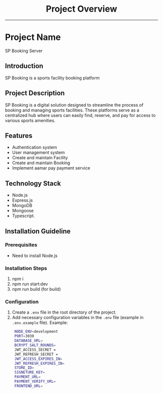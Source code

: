 
<div align="center">
  <h1>Project Overview</h1>
</div>

---

# Project Name
SP Booking Server

## Introduction

SP Booking is a sports facility booking platform

## Project Description

SP Booking is a digital solution designed to streamline the process of booking and managing sports facilities. These platforms serve as a centralized hub where users can easily find, reserve, and pay for access to various sports amenities.

## Features

- Authentication system
- User management system
- Create and maintain Facility
- Create and maintain Booking
- Implement aamar pay payment service

## Technology Stack

- Node.js
- Express.js
- MongoDB
- Mongoose
- Typescript.

## Installation Guideline

### Prerequisites

- Need to install Node.js

### Installation Steps

1. npm i
2. npm run start:dev
3. npm run build (for build)

### Configuration

1. Create a `.env` file in the root directory of the project.
2. Add necessary configuration variables in the `.env` file (example in `.env.example` file).
   Example:
   ```bash
    NODE_ENV=development
    PORT=3030
    DATABASE_URL=
    BCRYPT_SALT_ROUNDS=
    JWT_ACCESS_SECRET =
    JWT_REFRESH_SECRET =
    JWT_ACCESS_EXPIRES_IN=
    JWT_REFRESH_EXPIRES_IN=
    STORE_ID=
    SIGNETURE_KEY=
    PAYMENT_URL=
    PAYMENT_VERIFY_URL=
    FRONTEND_URL=
   ```